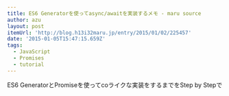 ```yaml
---
title: ES6 Generatorを使ってasync/awaitを実装するメモ - maru source
author: azu
layout: post
itemUrl: 'http://blog.h13i32maru.jp/entry/2015/01/02/225457'
date: '2015-01-05T15:47:15.659Z'
tags:
  - JavaScript
  - Promises
  - tutorial
---
```

ES6 GeneratorとPromiseを使ってcoライクな実装をするまでをStep by Stepで
